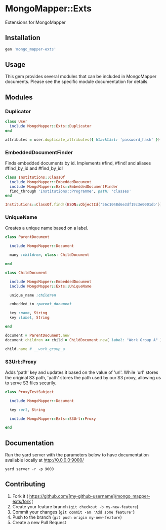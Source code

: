 # MongoMapper::Exts

Extensions for MongoMapper

## Installation

```ruby
gem 'mongo_mapper-exts'
```

## Usage

This gem provides several modules that can be included in MongoMapper documents. Please see the specific module documentation for details.

## Modules

### Duplicator

```ruby
class User
  include MongoMapper::Exts::Duplicator
end

attributes = user.duplicate_attributes({ blacklist: 'password_hash' })
```

### EmbeddedDocumentFinder

Finds embedded documents by id. Implements #find, #find! and aliases #find_by_id and #find_by_id!

```ruby
class Institutions::ClassOf
  include MongoMapper::EmbeddedDocument
  include MongoMapper::Exts::EmbeddedDocumentFinder
  find_through 'Institutions::Programme', path: 'classes'
end

Institutions::ClassOf.find!(BSON::ObjectId('56c1048d6e3df19c3e0001db'))
```

### UniqueName

Creates a unique name based on a label.

```ruby
class ParentDocument

  include MongoMapper::Document

  many :children, class: ChildDocument

end

class ChildDocument

  include MongoMapper::EmbeddedDocument
  include MongoMapper::Exts::UniqueName

  unique_name :children

  embedded_in :parent_document

  key :name, String
  key :label, String

end

document = ParentDocument.new
document.children << child = ChildDocument.new( label: "Work Group A" )

child.name # __work_group_a

```

### S3Url::Proxy

Adds 'path' key and updates it based on the value of 'url'. While 'url' stores the original S3 path,
'path' stores the path used by our S3 proxy, allowing us to serve S3 files securily.

```ruby
class ProxyTestSubject

  include MongoMapper::Document

  key :url, String

  include MongoMapper::Exts::S3Url::Proxy

end
```

## Documentation

Run the yard server with the parameters below to have documentation available locally at http://0.0.0.0:9000/

```
yard server -r -p 9000
```

## Contributing

1. Fork it ( https://github.com/[my-github-username]/mongo_mapper-exts/fork )
2. Create your feature branch (`git checkout -b my-new-feature`)
3. Commit your changes (`git commit -am 'Add some feature'`)
4. Push to the branch (`git push origin my-new-feature`)
5. Create a new Pull Request
